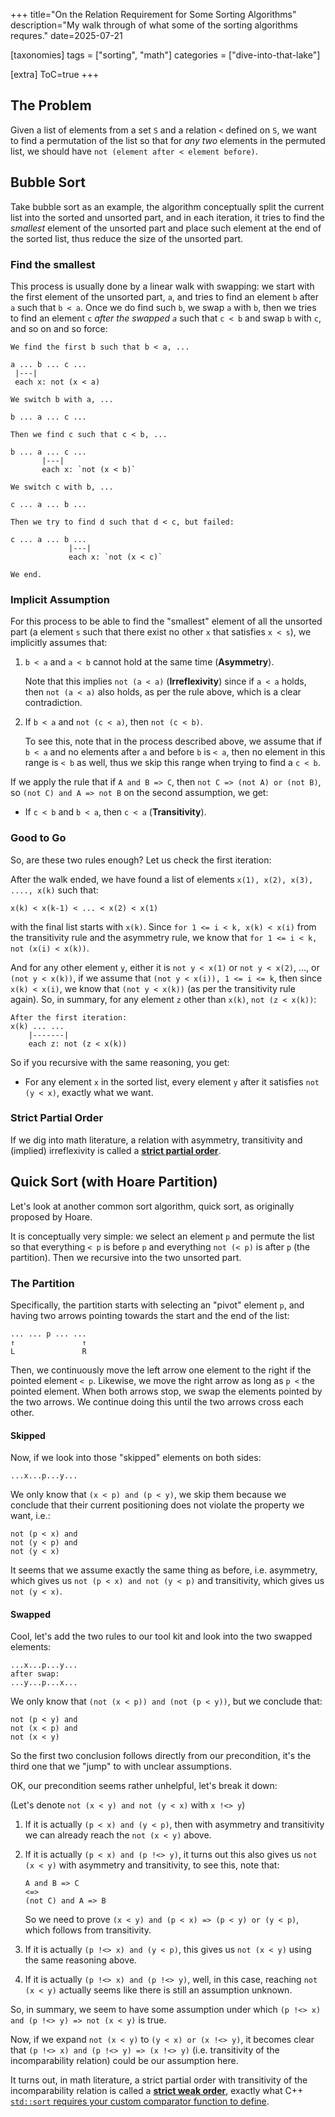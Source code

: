 +++
title="On the Relation Requirement for Some Sorting Algorithms"
description="My walk through of what some of the sorting algorithms requres."
date=2025-07-21

[taxonomies]
tags = ["sorting", "math"]
categories = ["dive-into-that-lake"]

[extra]
ToC=true
+++

## The Problem

Given a list of elements from a set `S` and a relation `<` defined on `S`, we
want to find a permutation of the list so that for *any two* elements in the
permuted list, we should have `not (element after < element before)`.

## Bubble Sort

Take bubble sort as an example, the algorithm conceptually split the current list
into the sorted and unsorted part, and in each iteration, it tries to find the
*smallest* element of the unsorted part and place such element at the end of the
sorted list, thus reduce the size of the unsorted part.

### Find the smallest

This process is usually done by a linear walk with swapping: we start with the
first element of the unsorted part, `a`, and tries to find an element `b` after
`a` such that `b < a`. Once we do find such `b`, we swap `a` with `b`, then we
tries to find an element `c` *after the swapped `a`* such that `c < b` and
swap `b` with `c`, and so on and so force:

```
We find the first b such that b < a, ...

a ... b ... c ...
 |---|
 each x: not (x < a)

We switch b with a, ...

b ... a ... c ...

Then we find c such that c < b, ...

b ... a ... c ...
       |---|
       each x: `not (x < b)`

We switch c with b, ...

c ... a ... b ...

Then we try to find d such that d < c, but failed:

c ... a ... b ...
             |---|
             each x: `not (x < c)`

We end.
```

### Implicit Assumption

For this process to be able to find the "smallest" element of all the unsorted
part (a element `s` such that there exist no other `x` that satisfies `x < s`),
we implicitly assumes that:

1. `b < a` and `a < b` cannot hold at the same time (**Asymmetry**).

   Note that this implies `not (a < a)` (**Irreflexivity**) since if `a < a`
   holds, then `not (a < a)` also holds, as per the rule above, which is a
   clear contradiction.
2. If `b < a` and `not (c < a)`, then `not (c < b)`.

   To see this, note that in the process described above, we assume that if
   `b < a` and no elements after `a` and before `b` is `< a`, then no element
   in this range is `< b` as well, thus we skip this range when trying to
   find a `c < b`.

If we apply the rule that if `A and B => C`, then `not C => (not A) or (not B)`,
so `(not C) and A => not B` on the second assumption, we get:

- If `c < b` and `b < a`, then `c < a` (**Transitivity**).

### Good to Go

So, are these two rules enough? Let us check the first iteration:

After the walk ended, we have found a list of elements `x(1), x(2), x(3), ...., x(k)`
such that:

`x(k) < x(k-1) < ... < x(2) < x(1)`

with the final list starts with `x(k)`. Since `for 1 <= i < k, x(k) < x(i)`
from the transitivity rule and the asymmetry rule, we know that
`for 1 <= i < k, not (x(i) < x(k))`.

And for any other element `y`, either it is `not y < x(1)` or `not y < x(2)`,
..., or `(not y < x(k))`, if we assume that `(not y < x(i)), 1 <= i <= k`, then
since `x(k) < x(i)`, we know that `(not y < x(k))` (as per the transitivity rule
again). So, in summary, for any element `z` other than `x(k)`, `not (z < x(k))`:

```
After the first iteration:
x(k) ... ...
    |-------|
    each z: not (z < x(k))
```

So if you recursive with the same reasoning, you get:

- For any element `x` in the sorted list, every element `y` after it
  satisfies `not (y < x)`, exactly what we want.

### Strict Partial Order

If we dig into math literature, a relation with asymmetry, transitivity and
(implied) irreflexivity is called a [**strict partial order**](https://en.wikipedia.org/wiki/Partially_ordered_set#Strict_partial_orders).

## Quick Sort (with Hoare Partition)

Let's look at another common sort algorithm, quick sort, as originally proposed
by Hoare.

It is conceptually very simple: we select an element `p` and permute the list
so that everything `< p` is before `p` and everything `not (< p)` is after `p`
(the partition). Then we recursive into the two unsorted part.

### The Partition

Specifically, the partition starts with selecting an "pivot" element `p`, and
having two arrows pointing towards the start and the end of the list:

```
... ... p ... ...
↑               ↑
L               R
```

Then, we continuously move the left arrow one element to the right if the pointed
element `< p`. Likewise, we move the right arrow as long as `p <` the pointed
element. When both arrows stop, we swap the elements pointed by the two arrows.
We continue doing this until the two arrows cross each other.

#### Skipped

Now, if we look into those "skipped" elements on both sides:

```
...x...p...y...
```

We only know that `(x < p) and (p < y)`, we skip them because we conclude that
their current positioning does not violate the property we want, i.e.:

```
not (p < x) and
not (y < p) and
not (y < x)
```

It seems that we assume exactly the same thing as before, i.e. asymmetry, which
gives us `not (p < x) and not (y < p)` and transitivity, which gives us
`not (y < x)`.

#### Swapped

Cool, let's add the two rules to our tool kit and look into the two swapped
elements:

```
...x...p...y...
after swap:
...y...p...x...
```

We only know that `(not (x < p)) and (not (p < y))`, but we conclude that:

```
not (p < y) and
not (x < p) and
not (x < y)
```

So the first two conclusion follows directly from our precondition, it's the
third one that we "jump" to with unclear assumptions.

OK, our precondition seems rather unhelpful, let's break it down:

(Let's denote `not (x < y) and not (y < x)` with `x !<> y`)

1. If it is actually `(p < x) and (y < p)`, then with asymmetry and transitivity
   we can already reach the `not (x < y)` above.
2. If it is actually `(p < x) and (p !<> y)`, it turns out this also gives us
   `not (x < y)` with asymmetry and transitivity, to see this, note that:

   ```
   A and B => C
   <=>
   (not C) and A => B
   ```

   So we need to prove `(x < y) and (p < x) => (p < y) or (y < p)`, which follows from
   transitivity.
3. If it is actually `(p !<> x) and (y < p)`, this gives us `not (x < y)` using the
   same reasoning above.
4. If it is actually `(p !<> x) and (p !<> y)`, well, in this case, reaching
   `not (x < y)` actually seems like there is still an assumption unknown.

So, in summary, we seem to have some assumption under which
`(p !<> x) and (p !<> y) => not (x < y)` is true.

Now, if we expand `not (x < y)` to `(y < x) or (x !<> y)`, it becomes clear that
`(p !<> x) and (p !<> y) => (x !<> y)` (i.e. transitivity of the incomparability
relation) could be our assumption here.

It turns out, in math literature, a strict partial order with transitivity of the
incomparability relation is called a [**strict weak order**](https://en.wikipedia.org/wiki/Weak_ordering#Strict_weak_orderings), exactly what C++
[`std::sort` requires your custom comparator function to define](https://eel.is/c++draft/alg.sorting#general-3).
